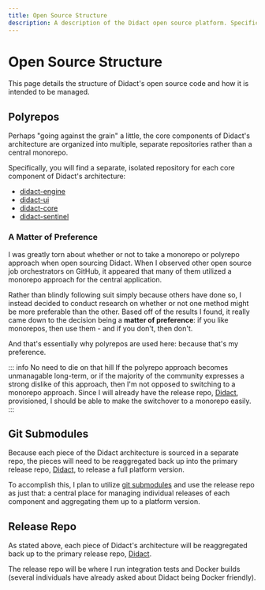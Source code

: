 ```yaml
---
title: Open Source Structure
description: A description of the Didact open source platform. Specifically, a deep dive into its multi-repo setup in GitHub.
---
```


# Open Source Structure

This page details the structure of Didact's open source code and how it is intended to be managed.

## Polyrepos

Perhaps "going against the grain" a little, the core components of Didact's architecture are organized into multiple, separate repositories rather than a central monorepo.

Specifically, you will find a separate, isolated repository for each core component of Didact's architecture:

- [didact-engine](https://github.com/DidactHQ/didact-engine)
- [didact-ui](https://github.com/DidactHQ/didact-ui)
- [didact-core](https://github.com/DidactHQ/didact-core)
- [didact-sentinel](https://github.com/DidactHQ/didact-sentinel)

### A Matter of Preference

I was greatly torn about whether or not to take a monorepo or polyrepo approach when open sourcing Didact. When I observed other open source job orchestrators on GitHub, it appeared that many of them utilized a monorepo approach for the central application.

Rather than blindly following suit simply because others have done so, I instead decided to conduct research on whether or not one method might be more preferable than the other. Based off of the results I found, it really came down to the decision being a **matter of preference**: if you like monorepos, then use them - and if you don't, then don't.

And that's essentially why polyrepos are used here: because that's my preference.

::: info No need to die on that hill
If the polyrepo approach becomes unmanagable long-term, or if the majority of the community expresses a strong dislike of this approach, then I'm not opposed to switching to a monorepo approach. Since I will already have the release repo, [Didact](https://github.com/DidactHQ/didact), provisioned, I should be able to make the switchover to a monorepo easily.
:::

## Git Submodules

Because each piece of the Didact architecture is sourced in a separate repo, the pieces will need to be reaggregated back up into the primary release repo, [Didact](https://github.com/DidactHQ/didact), to release a full platform version.

To accomplish this, I plan to utilize [git submodules](https://www.atlassian.com/git/tutorials/git-submodule) and use the release repo as just that: a central place for managing individual releases of each component and aggregating them up to a platform version.

## Release Repo

As stated above, each piece of Didact's architecture will be reaggregated back up to the primary release repo, [Didact](https://github.com/DidactHQ/didact).

The release repo will be where I run integration tests and Docker builds (several individuals have already asked about Didact being Docker friendly).